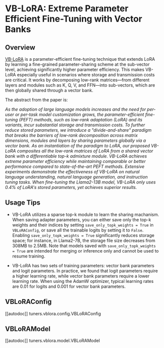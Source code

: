<!--Copyright 2024 The HuggingFace Team. All rights reserved.

Licensed under the Apache License, Version 2.0 (the "License"); you may not use this file except in compliance with
the License. You may obtain a copy of the License at

http://www.apache.org/licenses/LICENSE-2.0

Unless required by applicable law or agreed to in writing, software distributed under the License is distributed on
an "AS IS" BASIS, WITHOUT WARRANTIES OR CONDITIONS OF ANY KIND, either express or implied. See the License for the
specific language governing permissions and limitations under the License.

⚠️ Note that this file is in Markdown but contain specific syntax for our doc-builder (similar to MDX) that may not be
rendered properly in your Markdown viewer.

-->

# VB-LoRA: Extreme Parameter Efficient Fine-Tuning with Vector Banks

## Overview

[VB-LoRA](https://arxiv.org/abs/2405.15179) is a parameter-efficient fine-tuning technique that extends LoRA by learning a fine-grained parameter-sharing scheme at the sub-vector level, achieving significantly higher parameter efficiency. This makes VB-LoRA especially useful in scenarios where storage and transmission costs are critical. It works by decomposing low-rank matrices—from different layers and modules such as K, Q, V, and FFN—into sub-vectors, which are then globally shared through a vector bank.

The abstract from the paper is:

*As the adoption of large language models increases and the need for per-user or per-task model customization grows, the parameter-efficient fine-tuning (PEFT) methods, such as low-rank adaptation (LoRA) and its variants, incur substantial storage and transmission costs. To further reduce stored parameters, we introduce a "divide-and-share" paradigm that breaks the barriers of low-rank decomposition across matrix dimensions, modules and layers by sharing parameters globally via a vector bank. As an instantiation of the paradigm to LoRA, our proposed VB-LoRA composites all the low-rank matrices of LoRA from a shared vector bank with a differentiable top-k admixture module. VB-LoRA achieves extreme parameter efficiency while maintaining comparable or better performance compared to state-of-the-art PEFT methods. Extensive experiments demonstrate the effectiveness of VB-LoRA on natural language understanding, natural language generation, and instruction tuning tasks. When fine-tuning the Llama2-13B model, VB-LoRA only uses 0.4% of LoRA's stored parameters, yet achieves superior results.*

## Usage Tips

- VB-LoRA utilizes a sparse top-k module to learn the sharing machanism. When saving adapter parameters, you can either save only the top-k weights and their indices by setting `save_only_topk_weights = True` in `VBLoRAConfig`, or save all the trainable logits by setting it to `False`. Enabling `save_only_topk_weights = True` significantly reduces storage space; for instance, in Llama2-7B, the storage file size decreases from 308MB to 2.5MB. Note that models saved with `save_only_topk_weights = True` are intended for merging or inference only and cannot be used to resume training.

- VB-LoRA has two sets of training parameters: vector bank parameters and logit parameters. In practice, we found that logit parameters require a higher learning rate, while vector bank parameters require a lower learning rate. When using the AdamW optimizer, typical learning rates are 0.01 for logits and 0.001 for vector bank parameters.

## VBLoRAConfig

[[autodoc]] tuners.vblora.config.VBLoRAConfig

## VBLoRAModel

[[autodoc]] tuners.vblora.model.VBLoRAModel

